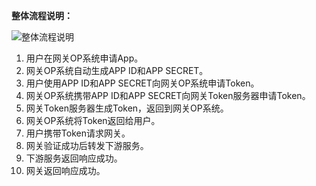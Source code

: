 **整体流程说明：**

![整体流程说明](http://172.18.233.210:31102/gateway-docs/img/auth/jwt-token-flow.png)

1. 用户在网关OP系统申请App。
2. 网关OP系统自动生成APP ID和APP SECRET。
3. 用户使用APP ID和APP SECRET向网关OP系统申请Token。
4. 网关OP系统携带APP ID和APP SECRET向网关Token服务器申请Token。
5. 网关Token服务器生成Token，返回到网关OP系统。
6. 网关OP系统将Token返回给用户。
7. 用户携带Token请求网关。
8. 网关验证成功后转发下游服务。
9. 下游服务返回响应成功。
10. 网关返回响应成功。